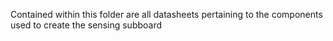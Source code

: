 Contained within this folder are all datasheets pertaining to the components used to create the sensing subboard
